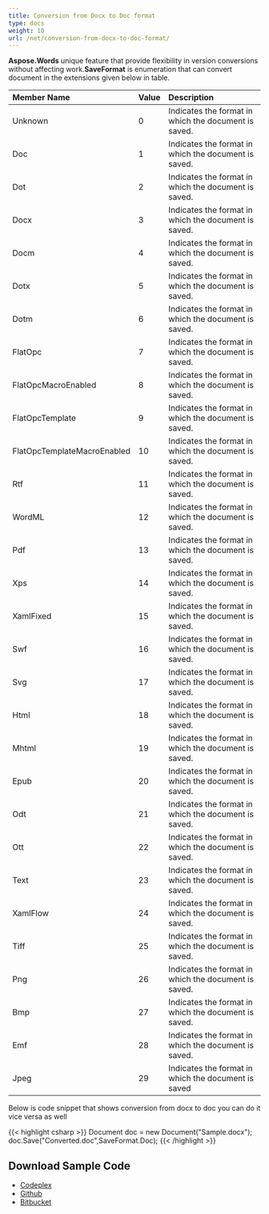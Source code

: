 ```yaml
---
title: Conversion from Docx to Doc format
type: docs
weight: 10
url: /net/conversion-from-docx-to-doc-format/
---
```


**Aspose.Words** unique feature that provide flexibility in version conversions without affecting work.**SaveFormat** is enumeration that can convert document in the extensions given below in table.

|**Member Name** |**Value** |**Description** |
| :- | :- | :- |
|Unknown |0 |Indicates the format in which the document is saved. |
|Doc |1 |Indicates the format in which the document is saved. |
|Dot |2 |Indicates the format in which the document is saved. |
|Docx |3 |Indicates the format in which the document is saved. |
|Docm |4 |Indicates the format in which the document is saved. |
|Dotx |5 |Indicates the format in which the document is saved. |
|Dotm |6 |Indicates the format in which the document is saved. |
|FlatOpc |7 |Indicates the format in which the document is saved. |
|FlatOpcMacroEnabled |8 |Indicates the format in which the document is saved. |
|FlatOpcTemplate |9 |Indicates the format in which the document is saved. |
|FlatOpcTemplateMacroEnabled |10 |Indicates the format in which the document is saved. |
|Rtf |11 |Indicates the format in which the document is saved. |
|WordML |12 |Indicates the format in which the document is saved. |
|Pdf |13 |Indicates the format in which the document is saved. |
|Xps |14 |Indicates the format in which the document is saved. |
|XamlFixed |15 |Indicates the format in which the document is saved. |
|Swf |16 |Indicates the format in which the document is saved. |
|Svg |17 |Indicates the format in which the document is saved. |
|Html |18 |Indicates the format in which the document is saved. |
|Mhtml |19 |Indicates the format in which the document is saved. |
|Epub |20 |Indicates the format in which the document is saved. |
|Odt |21 |Indicates the format in which the document is saved. |
|Ott |22 |Indicates the format in which the document is saved. |
|Text |23 |Indicates the format in which the document is saved. |
|XamlFlow |24 |Indicates the format in which the document is saved. |
|Tiff |25 |Indicates the format in which the document is saved. |
|Png |26 |Indicates the format in which the document is saved. |
|Bmp |27 |Indicates the format in which the document is saved. |
|Emf |28 |Indicates the format in which the document is saved. |
|Jpeg |29 |Indicates the format in which the document is saved |
Below is code snippet that shows conversion from docx to doc you can do it vice versa as well

{{< highlight csharp >}}
Document doc = new Document("Sample.docx");
doc.Save("Converted.doc",SaveFormat.Doc);
{{< /highlight >}}

## **Download Sample Code**

- [Codeplex](https://asposevsto.codeplex.com/downloads/get/813253)
- [Github](https://github.com/aspose-words/Aspose.Words-for-.NET/tree/master/Plugins/Aspose.Words%20Vs%20VSTO%20Word/Aspose.Words%20Features%20missing%20in%20VSTO/Conversion%20between%20different%20Office%20Word%20formats/Conversion%20from%20docx%20to%20doc)
- [Bitbucket](https://bitbucket.org/asposemarketplace/aspose-for-openxml/downloads/ConvertFromDOCMtoDOCX.zip)
